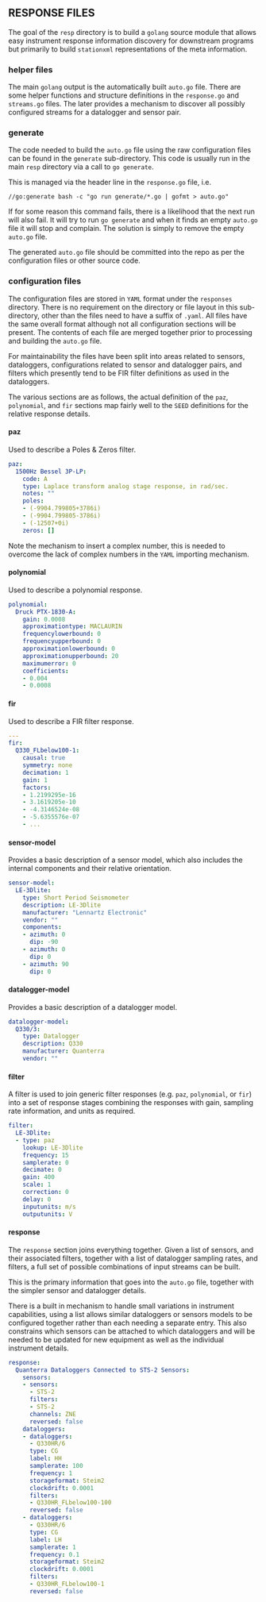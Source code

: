## RESPONSE FILES

The goal of the `resp` directory is to build a `golang` source module that allows easy instrument
response information discovery for downstream programs but primarily to build `stationxml` representations
of the meta information.

### helper files

The main `golang` output is the automatically built `auto.go` file. There are some helper functions and
structure definitions in the `response.go` and `streams.go` files. The later provides
a mechanism to discover all possibly configured streams for a datalogger and sensor pair.

### generate

The code needed to build the `auto.go` file using the raw configuration files can be found in the
`generate` sub-directory. This code is usually run in the main `resp` directory via a call to
`go generate`.

This is managed via the header line in the `response.go` file, i.e.

```
//go:generate bash -c "go run generate/*.go | gofmt > auto.go"
```

If for some reason this command fails, there is a likelihood that the next run will also fail.
It will try to run `go generate` and when it finds an empty `auto.go` file it will stop and
complain. The solution is simply to remove the empty `auto.go` file.

The generated `auto.go` file should be committed into the repo as per the configuration files
or other source code.

### configuration files

The configuration files are stored in `YAML` format under the `responses` directory. There is
no requirement on the directory or file layout in this sub-directory, other than the files
need to have a suffix of `.yaml`. All files have the same overall format
although not all configuration sections will be present.
The contents of each file are merged together prior to processing and building the `auto.go` file.

For maintainability the files have been split into areas related to sensors, dataloggers, configurations
related to sensor and datalogger pairs, and filters which presently tend to be FIR filter definitions
as used in the dataloggers.

The various sections are as follows, the actual definition of the `paz`, `polynomial`, and `fir` sections
map fairly well to the `SEED` definitions for the relative response details.

#### paz

Used to describe a Poles & Zeros filter.

``` yaml
paz:
  1500Hz Bessel 3P-LP:
    code: A
    type: Laplace transform analog stage response, in rad/sec.
    notes: ""
    poles:
    - (-9904.799805+3786i)
    - (-9904.799805-3786i)
    - (-12507+0i)
    zeros: []
```

Note the mechanism to insert a complex number, this is needed to overcome the lack of complex numbers in the `YAML` importing mechanism.

#### polynomial

Used to describe a polynomial response. 

``` yaml
polynomial:
  Druck PTX-1830-A:
    gain: 0.0008
    approximationtype: MACLAURIN
    frequencylowerbound: 0
    frequencyupperbound: 0
    approximationlowerbound: 0
    approximationupperbound: 20
    maximumerror: 0
    coefficients:
    - 0.004
    - 0.0008
```

#### fir

Used to describe a FIR filter response.

``` yaml
---
fir:
  Q330_FLbelow100-1:
    causal: true
    symmetry: none
    decimation: 1
    gain: 1
    factors:
    - 1.2199295e-16
    - 3.1619205e-10
    - -4.3146524e-08
    - -5.6355576e-07
    - ...
``` 

#### sensor-model

Provides a basic description of a sensor model, which also includes
the internal components and their relative orientation.

``` yaml
sensor-model:
  LE-3Dlite:
    type: Short Period Seismometer
    description: LE-3Dlite
    manufacturer: "Lennartz Electronic"
    vendor: ""
    components:
    - azimuth: 0
      dip: -90
    - azimuth: 0
      dip: 0
    - azimuth: 90
      dip: 0
``` 

#### datalogger-model

Provides a basic description of a datalogger model.

``` yaml
datalogger-model:
  Q330/3:
    type: Datalogger
    description: Q330
    manufacturer: Quanterra
    vendor: ""
```

#### filter

A filter is used to join generic filter responses (e.g. `paz`, `polynomial`, or `fir`) into
a set of response stages combining the responses with gain, sampling rate information, and units
as required.

``` yaml
filter:
  LE-3Dlite:
  - type: paz
    lookup: LE-3Dlite
    frequency: 15
    samplerate: 0
    decimate: 0
    gain: 400
    scale: 1
    correction: 0
    delay: 0
    inputunits: m/s
    outputunits: V
```

#### response

The `response` section joins everything together. Given a list of sensors, and their associated filters, together with
a list of datalogger sampling rates, and filters, a full set of possible combinations of input streams can be built.

This is the primary information that goes into the `auto.go` file, together with the simpler sensor and datalogger details.

There is a built in mechanism to handle small variations in instrument capabilities, using a list allows similar dataloggers or sensors
models to be configured together rather than each needing a separate entry.
This also constrains which sensors can be attached to which dataloggers and will be needed to be updated for new equipment
as well as the individual instrument details.

``` yaml
response:
  Quanterra Dataloggers Connected to STS-2 Sensors:
    sensors:
    - sensors:
      - STS-2
      filters:
      - STS-2
      channels: ZNE
      reversed: false
    dataloggers:
    - dataloggers:
      - Q330HR/6
      type: CG
      label: HH
      samplerate: 100
      frequency: 1
      storageformat: Steim2
      clockdrift: 0.0001
      filters:
      - Q330HR_FLbelow100-100
      reversed: false
    - dataloggers:
      - Q330HR/6
      type: CG
      label: LH
      samplerate: 1
      frequency: 0.1
      storageformat: Steim2
      clockdrift: 0.0001
      filters:
      - Q330HR_FLbelow100-1
      reversed: false
```
